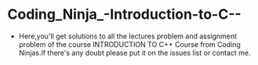 # Coding_Ninja_-Introduction-to-C--
 * Here,you'll get solutions to all the lectures problem and assignment problem of the course INTRODUCTION TO C++ Course from Coding Ninjas.If there's any doubt please put it on the issues list or contact me.

